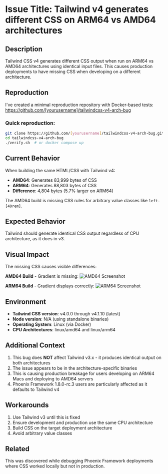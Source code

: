 # Issue Title: Tailwind v4 generates different CSS on ARM64 vs AMD64 architectures

## Description

Tailwind CSS v4 generates different CSS output when run on ARM64 vs AMD64 architectures using identical input files. This causes production deployments to have missing CSS when developing on a different architecture.

## Reproduction

I've created a minimal reproduction repository with Docker-based tests:
https://github.com/[yourusername]/tailwindcss-v4-arch-bug

### Quick reproduction:
```bash
git clone https://github.com/[yourusername]/tailwindcss-v4-arch-bug.git
cd tailwindcss-v4-arch-bug
./verify.sh  # or docker compose up
```

## Current Behavior

When building the same HTML/CSS with Tailwind v4:
- **AMD64**: Generates 83,999 bytes of CSS
- **ARM64**: Generates 88,803 bytes of CSS
- **Difference**: 4,804 bytes (5.7% larger on ARM64)

The AMD64 build is missing CSS rules for arbitrary value classes like `left-[40rem]`.

## Expected Behavior

Tailwind should generate identical CSS output regardless of CPU architecture, as it does in v3.

## Visual Impact

The missing CSS causes visible differences:

**AMD64 Build** - Gradient is missing:
![AMD64 Screenshot](https://github.com/[yourusername]/tailwindcss-v4-arch-bug/blob/main/screenshots/v4-amd64.png)

**ARM64 Build** - Gradient displays correctly:
![ARM64 Screenshot](https://github.com/[yourusername]/tailwindcss-v4-arch-bug/blob/main/screenshots/v4-arm64.png)

## Environment

- **Tailwind CSS version**: v4.0.0 through v4.1.10 (latest)
- **Node version**: N/A (using standalone binaries)
- **Operating System**: Linux (via Docker)
- **CPU Architectures**: linux/amd64 and linux/arm64

## Additional Context

1. This bug does **NOT** affect Tailwind v3.x - it produces identical output on both architectures
2. The issue appears to be in the architecture-specific binaries
3. This is causing production breakage for users developing on ARM64 Macs and deploying to AMD64 servers
4. Phoenix Framework 1.8.0-rc.3 users are particularly affected as it defaults to Tailwind v4

## Workarounds

1. Use Tailwind v3 until this is fixed
2. Ensure development and production use the same CPU architecture
3. Build CSS on the target deployment architecture
4. Avoid arbitrary value classes

## Related

This was discovered while debugging Phoenix Framework deployments where CSS worked locally but not in production.